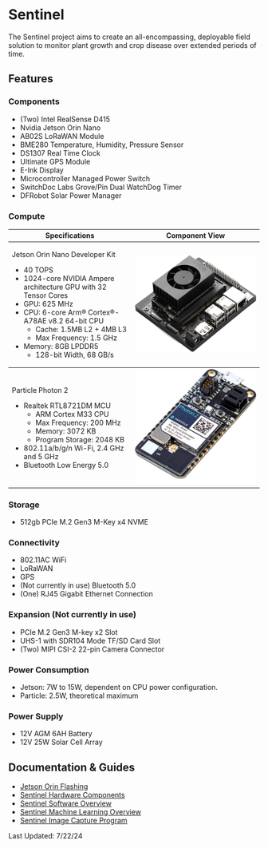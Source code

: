 # Sentinel

The Sentinel project aims to create an all-encompassing, deployable field solution to monitor plant growth and crop disease over extended periods of time.

## Features

### Components
* (Two) Intel RealSense D415
* Nvidia Jetson Orin Nano
* AB02S LoRaWAN Module
* BME280 Temperature, Humidity, Pressure Sensor
* DS1307 Real Time Clock
* Ultimate GPS Module
* E-Ink Display
* Microcontroller Managed Power Switch
* SwitchDoc Labs Grove/Pin Dual WatchDog Timer
* DFRobot Solar Power Manager

### Compute

<table border=1 frame=void rules=rows>
<tr>
<th>Specifications</th>
<th>Component View</th>
</tr>
<tr>
<td>

Jetson Orin Nano Developer Kit
 
* 40 TOPS
* 1024-core NVIDIA Ampere architecture GPU with 32 Tensor Cores
* GPU: 625 MHz
* CPU: 6-core Arm® Cortex®-A78AE v8.2 64-bit CPU
  * Cache: 1.5MB L2 + 4MB L3
  * Max Frequency: 1.5 GHz
* Memory: 8GB LPDDR5
  * 128-bit Width, 68 GB/s
 
</td>
<td>
 
<img src="./images/JetsonOrin.png"/>

</td>
</tr>



<tr>
<td>

Particle Photon 2
 
* Realtek RTL8721DM MCU
  * ARM Cortex M33 CPU
  * Max Frequency: 200 MHz
  * Memory: 3072 KB
  * Program Storage: 2048 KB
* 802.11a/b/g/n Wi-Fi, 2.4 GHz and 5 GHz
* Bluetooth Low Energy 5.0

</td>
<td>

<img src="./images/photon2.png"/>

</td>
</tr>
</table>

### Storage
* 512gb PCIe M.2 Gen3 M-Key x4 NVME

### Connectivity
* 802.11AC WiFi
* LoRaWAN
* GPS
* (Not currently in use) Bluetooth 5.0
* (One) RJ45 Gigabit Ethernet Connection

### Expansion (Not currently in use)
* PCIe M.2 Gen3 M-key x2 Slot
* UHS-1 with SDR104 Mode TF/SD Card Slot
* (Two) MIPI CSI-2 22-pin Camera Connector

### Power Consumption
* Jetson: 7W to 15W, dependent on CPU power configuration.
* Particle: 2.5W, theoretical maximum

### Power Supply
* 12V AGM 6AH Battery
* 12V 25W Solar Cell Array

## Documentation & Guides
* [Jetson Orin Flashing](./docs/Orin_Flashing.md)
* [Sentinel Hardware Components](./docs/Hardware_Components.md)
* [Sentinel Software Overview](./docs/Software_Overview.md)
* [Sentinel Machine Learning Overview](./docs/MachineLearningOverview.md)
* [Sentinel Image Capture Program](./docs/ImageCaptureProgram.md)

Last Updated: 7/22/24
